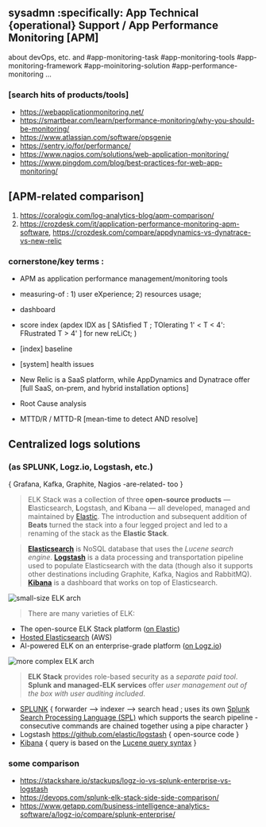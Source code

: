 ## sysadmn :specifically: App Technical {operational} Support / App Performance Monitoring [APM]

about devOps, etc. and #app-monitoring-task #app-monitoring-tools #app-monitoring-framework #app-moinitoring-solution #app-performance-monitoring ... 

### [search hits of products/tools]

- https://webapplicationmonitoring.net/
- https://smartbear.com/learn/performance-monitoring/why-you-should-be-monitoring/
- https://www.atlassian.com/software/opsgenie
- https://sentry.io/for/performance/
- https://www.nagios.com/solutions/web-application-monitoring/
- https://www.pingdom.com/blog/best-practices-for-web-app-monitoring/

## [APM-related comparison] 

1. https://coralogix.com/log-analytics-blog/apm-comparison/
2. https://crozdesk.com/it/application-performance-monitoring-apm-software, https://crozdesk.com/compare/appdynamics-vs-dynatrace-vs-new-relic 

### cornerstone/key terms : 
- APM as application performance management/monitoring tools 

- measuring-of : 1) user eXperience; 2) resources usage; 

- dashboard 

- score index (apdex IDX as [ SAtisfied T ; TOlerating 1' < T < 4': FRustrated T > 4' ] for new reLiCt; )

- [index] baseline 

- [system] health issues 

- New Relic is a SaaS platform, while AppDynamics and Dynatrace offer [full SaaS, on-prem, and hybrid installation options] 

- Root Cause analysis

- MTTD/R / MTTD-R [mean-time to detect AND resolve]


## Centralized logs solutions 
### (as SPLUNK, Logz.io, Logstash, etc.) 
{ Grafana, Kafka, Graphite, Nagios -are-related- too } 

> ELK Stack was a collection of three **open-source products** — **E**lasticsearch, **L**ogstash, and **K**ibana — all developed, managed and maintained by [Elastic](https://www.elastic.co/). The introduction and subsequent addition of **Beats** turned the stack into a four legged project and led to a renaming of the stack as the **Elastic Stack**.

> [**Elasticsearch**](https://logz.io/tag/elasticsearch/) is NoSQL database that uses the _Lucene search engine_. [**Logstash**](https://logz.io/tag/logstash/) is a data processing and transportation pipeline used to populate Elasticsearch with the data (though also it supports other destinations including Graphite, Kafka, Nagios and RabbitMQ). [**Kibana**](https://logz.io/tag/kibana/) is a dashboard that works on top of Elasticsearch. 

![small-size ELK arch](https://logz.io/wp-content/uploads/2018/08/image21-1024x328.png)

> There are many varieties of ELK:
- The open-source ELK Stack platform ([on Elastic](https://www.elastic.co/webinars/introduction-elk-stack))
- [Hosted Elasticsearch](https://aws.amazon.com/elasticsearch-service/) (AWS)
- AI-powered ELK on an enterprise-grade platform ([on Logz.io](https://logz.io/platform/))

![more complex ELK arch](https://logz.io/wp-content/uploads/2018/08/image6-1024x422.png) 

> **ELK Stack** provides role-based security as a _separate paid tool_. **Splunk and managed-ELK services** offer _user management out of the box with user auditing included_.

* [SPLUNK](https://www.splunk.com)  { forwarder --> indexer --> search head ; uses its own [Splunk Search Processing Language (SPL)](https://www.splunk.com/en_us/resources/search-processing-language.html) which supports the search pipeline - consecutive commands are chained together using a pipe character } 
* Logstash https://github.com/elastic/logstash  { open-source code }
* [Kibana](https://www.elastic.co/kibana)  { query is based on the [Lucene query syntax](https://lucene.apache.org/core/3_5_0/queryparsersyntax.html) }

### some comparison 
- https://stackshare.io/stackups/logz-io-vs-splunk-enterprise-vs-logstash
- https://devops.com/splunk-elk-stack-side-side-comparison/
- https://www.getapp.com/business-intelligence-analytics-software/a/logz-io/compare/splunk-enterprise/
